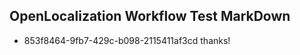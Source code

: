 ## OpenLocalization Workflow Test MarkDown
* 853f8464-9fb7-429c-b098-2115411af3cd 
thanks!<!--HONumber=Mar16_HO3-->
